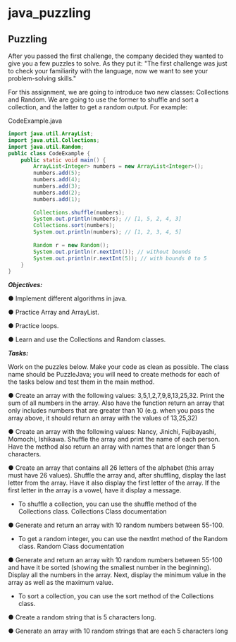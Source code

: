 # java_puzzling

## Puzzling
After you passed the first challenge, the company decided they wanted to give you a few puzzles to solve. As they put it: "The first challenge was just to check your familiarity with the language, now we want to see your problem-solving skills."

For this assignment, we are going to introduce two new classes: Collections and Random. We are going to use the former to shuffle and sort a collection, and the latter to get a random output. For example:

CodeExample.java
```java
import java.util.ArrayList;
import java.util.Collections;
import java.util.Random;
public class CodeExample {
    public static void main() {
        ArrayList<Integer> numbers = new ArrayList<Integer>();
        numbers.add(5);
        numbers.add(4);
        numbers.add(3);
        numbers.add(2);
        numbers.add(1);
        
        Collections.shuffle(numbers);
        System.out.println(numbers); // [1, 5, 2, 4, 3]
        Collections.sort(numbers);
        System.out.println(numbers); // [1, 2, 3, 4, 5]
                
        Random r = new Random();
        System.out.println(r.nextInt()); // without bounds
        System.out.println(r.nextInt(5)); // with bounds 0 to 5
    }
}

```

***Objectives:***

● Implement different algorithms in java.

● Practice Array and ArrayList.

● Practice loops.

● Learn and use the Collections and Random classes.

***Tasks:***

Work on the puzzles below. Make your code as clean as possible. The class name should be PuzzleJava; you will need to create methods for each of the tasks below and test them in the main method.

● Create an array with the following values: 3,5,1,2,7,9,8,13,25,32. Print the sum of all numbers in the array. Also have the function return an array that only includes numbers that are greater than 10 (e.g. when you pass the array above, it should return an array with the values of 13,25,32)

● Create an array with the following values: Nancy, Jinichi, Fujibayashi, Momochi, Ishikawa. Shuffle the array and print the name of each person. Have the method also return an array with names that are longer than 5 characters.

● Create an array that contains all 26 letters of the alphabet (this array must have 26 values). Shuffle the array and, after shuffling, display the last letter from the array. Have it also display the first letter of the array. If the first letter in the array is a vowel, have it display a message.

  * To shuffle a collection, you can use the shuffle method of the Collections class. Collections Class documentation
  
● Generate and return an array with 10 random numbers between 55-100.

  * To get a random integer, you can use the nextInt method of the Random class. Random Class documentation
  
● Generate and return an array with 10 random numbers between 55-100 and have it be sorted (showing the smallest number in the beginning). Display all the numbers in the array. Next, display the minimum value in the array as well as the maximum value.

  * To sort a collection, you can use the sort method of the Collections class.

● Create a random string that is 5 characters long.

● Generate an array with 10 random strings that are each 5 characters long

